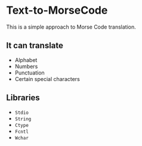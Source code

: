 # Text-to-MorseCode

This is a  simple approach to Morse Code translation.

**It can translate**
---
+ Alphabet
+ Numbers
+ Punctuation
+ Certain special characters

**Libraries**
---
+ `Stdio`
+ `String`
+ `Ctype`
+ `Fcntl`
+ `Wchar`
